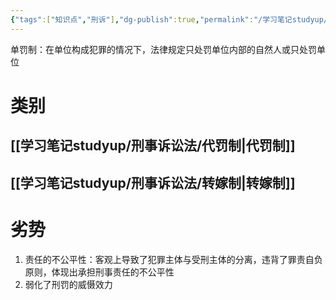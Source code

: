 ```yaml
---
{"tags":["知识点","刑诉"],"dg-publish":true,"permalink":"/学习笔记studyup/刑事诉讼法/单罚制/","dgPassFrontmatter":true,"created":"2024-11-02T11:20:31.693+08:00","updated":"2024-11-02T11:24:52.571+08:00"}
---
```


单罚制：在单位构成犯罪的情况下，法律规定只处罚单位内部的自然人或只处罚单位
# 类别
## [[学习笔记studyup/刑事诉讼法/代罚制\|代罚制]]
## [[学习笔记studyup/刑事诉讼法/转嫁制\|转嫁制]]
# 劣势
1. 责任的不公平性：客观上导致了犯罪主体与受刑主体的分离，违背了罪责自负原则，体现出承担刑事责任的不公平性
2. 弱化了刑罚的威慑效力